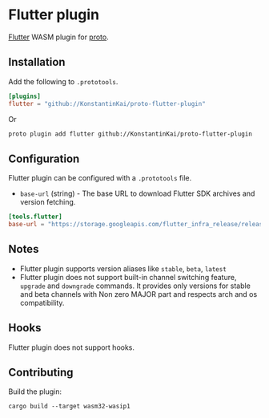 # Flutter plugin

[Flutter](https://flutter.dev/) WASM plugin for [proto](https://github.com/moonrepo/proto).

## Installation

Add the following to `.prototools`.

```toml
[plugins]
flutter = "github://KonstantinKai/proto-flutter-plugin"
```

Or

```sh
proto plugin add flutter github://KonstantinKai/proto-flutter-plugin
```

## Configuration

Flutter plugin can be configured with a `.prototools` file.

- `base-url` (string) - The base URL to download Flutter SDK archives and version fetching.

```toml
[tools.flutter]
base-url = "https://storage.googleapis.com/flutter_infra_release/releases" # default
```

## Notes

- Flutter plugin supports version aliases like `stable`, `beta`, `latest`
- Flutter plugin does not support built-in channel switching feature, `upgrade` and `downgrade` commands. It provides only versions for stable and beta channels with Non zero MAJOR part and respects arch and os compatibility.

## Hooks

Flutter plugin does not support hooks.

## Contributing

Build the plugin:

```shell
cargo build --target wasm32-wasip1
```
